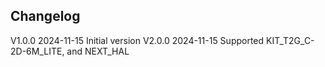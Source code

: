 ## Changelog  
V1.0.0 2024-11-15 Initial version
V2.0.0 2024-11-15 Supported KIT_T2G_C-2D-6M_LITE, and NEXT_HAL
